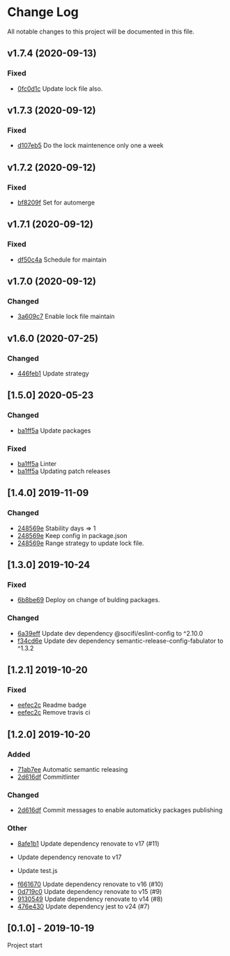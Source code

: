 # Change Log
All notable changes to this project will be documented in this file.

## v1.7.4 (2020-09-13)
### Fixed
- [0fc0d1c](https://github.com/fabulator/renovate-config-fabulator/commit/0fc0d1c3df83be8598acda7b50f92e458315b5e6) Update lock file also.

## v1.7.3 (2020-09-12)
### Fixed
- [d107eb5](https://github.com/fabulator/renovate-config-fabulator/commit/d107eb52c58b5ad89fc1aa115f6cd0edf3ba39ed) Do the lock maintenence only one a week

## v1.7.2 (2020-09-12)
### Fixed
- [bf8209f](https://github.com/fabulator/renovate-config-fabulator/commit/bf8209fd8fc027ee98224fcd677c2346afec9714) Set for automerge

## v1.7.1 (2020-09-12)
### Fixed
- [df50c4a](https://github.com/fabulator/renovate-config-fabulator/commit/df50c4a3250ea24b67d9b39bbe039fbf0be4f74e) Schedule for maintain

## v1.7.0 (2020-09-12)
### Changed
- [3a609c7](https://github.com/fabulator/renovate-config-fabulator/commit/3a609c7c2a349be078589a7d0e7b26b53c8a3355) Enable lock file maintain

## v1.6.0 (2020-07-25)
### Changed
- [446feb1](https://github.com/fabulator/renovate-config-fabulator/commit/446feb15d057e69ca26ba8a7b7db348f8fb03b1b) Update strategy

## [1.5.0] 2020-05-23
### Changed
- [ba1ff5a](https://github.com/fabulator/renovate-config-fabulator/commit/ba1ff5a0c80484f0f158a9949f02d364bb2a4536) Update packages

### Fixed
- [ba1ff5a](https://github.com/fabulator/renovate-config-fabulator/commit/ba1ff5a0c80484f0f158a9949f02d364bb2a4536) Linter
- [ba1ff5a](https://github.com/fabulator/renovate-config-fabulator/commit/ba1ff5a0c80484f0f158a9949f02d364bb2a4536) Updating patch releases

## [1.4.0] 2019-11-09
### Changed
- [248569e](https://github.com/fabulator/renovate-config-fabulator/commit/248569e61fa37b14541d27c0479ead6cc8ab8e6f) Stability days => 1
- [248569e](https://github.com/fabulator/renovate-config-fabulator/commit/248569e61fa37b14541d27c0479ead6cc8ab8e6f) Keep config in package.json
- [248569e](https://github.com/fabulator/renovate-config-fabulator/commit/248569e61fa37b14541d27c0479ead6cc8ab8e6f) Range strategy to update lock file.

## [1.3.0] 2019-10-24
### Fixed
- [6b8be69](https://github.com/fabulator/renovate-config-fabulator/commit/6b8be6905ced8569873e2566d343acef23a22a8e) Deploy on change of bulding packages.

### Changed
- [6a39eff](https://github.com/fabulator/renovate-config-fabulator/commit/6a39eff82f6ca43dd6fda7883afd1b91f4afd710) Update dev dependency @socifi/eslint-config to ^2.10.0 
- [f34cd6e](https://github.com/fabulator/renovate-config-fabulator/commit/f34cd6e51011bcfc3c72d86d0d183baab11305b9) Update dev dependency semantic-release-config-fabulator to ^1.3.2 

## [1.2.1] 2019-10-20
### Fixed
- [eefec2c](git+https://github.com/fabulator/renovate-config-fabulator/commit/eefec2c87ad4f70015e34ae85431fcf9820f3edc) Readme badge
- [eefec2c](git+https://github.com/fabulator/renovate-config-fabulator/commit/eefec2c87ad4f70015e34ae85431fcf9820f3edc) Remove travis ci

## [1.2.0] 2019-10-20
### Added
- [71ab7ee](git+https://github.com/fabulator/renovate-config-fabulator/commit/71ab7ee3c8a3022ced9e7ce68c37da2ca3e606b8) Automatic semantic releasing
- [2d616df](git+https://github.com/fabulator/renovate-config-fabulator/commit/2d616dfb42c6af0430841c6d8f40d7ec3b30f382) Commitlinter

### Changed
- [2d616df](git+https://github.com/fabulator/renovate-config-fabulator/commit/2d616dfb42c6af0430841c6d8f40d7ec3b30f382) Commit messages to enable automaticky packages publishing

### Other
- [8afe1b1](git+https://github.com/fabulator/renovate-config-fabulator/commit/8afe1b18e90b7169f8f780263d2eb891ce77c795) Update dependency renovate to v17 (#11)

* Update dependency renovate to v17

* Update test.js
- [f661670](git+https://github.com/fabulator/renovate-config-fabulator/commit/f661670fe4cc2e14fbcd8feb981c09f56fae5f27) Update dependency renovate to v16 (#10)
- [0d719c0](git+https://github.com/fabulator/renovate-config-fabulator/commit/0d719c04030e919074119059f6f24040cb6c432f) Update dependency renovate to v15 (#9)
- [9130549](git+https://github.com/fabulator/renovate-config-fabulator/commit/9130549489d3d6424cf6c565df982767fef4eb09) Update dependency renovate to v14 (#8)
- [476e430](git+https://github.com/fabulator/renovate-config-fabulator/commit/476e43050ed68703a80dd122324e5d27702dea4b) Update dependency jest to v24 (#7)

## [0.1.0] - 2019-10-19
Project start
